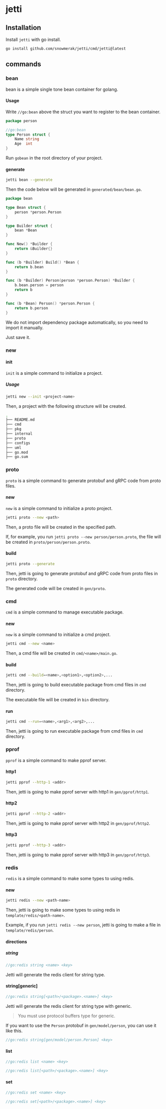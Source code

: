 # jetti

## Installation

Install `jetti` with go install.

```bash
go install github.com/snowmerak/jetti/cmd/jetti@latest
```

## commands

### bean

bean is a simple single tone bean container for golang.

#### Usage

Write `//go:bean` above the struct you want to register to the bean container.

```go
package person

//go:bean
type Person struct {
    Name string
    Age  int
}
````

Run `gobean` in the root directory of your project.

#### generate

```bash
jetti bean --generate
```

Then the code below will be generated in `generated/bean/bean.go`.

```go
package bean

type Bean struct {
	person *person.Person
}

type Builder struct {
	bean *Bean
}

func New() *Builder {
	return &Builder{}
}

func (b *Builder) Build() *Bean {
	return b.bean
}

func (b *Builder) Person(person *person.Person) *Builder {
	b.bean.person = person
	return b
}

func (b *Bean) Person() *person.Person {
	return b.person
}
```

We do not import dependency package automatically, so you need to import it manually.

Just save it.

### new

#### init

`init` is a simple command to initialize a project.

##### Usage

```bash
jetti new --init <project-name>
```

Then, a project with the following structure will be created.

```bash
.
├── README.md
├── cmd
├── pkg
├── internal
├── proto
├── configs
├── uml
├── go.mod
├── go.sum
```

### proto

`proto` is a simple command to generate protobuf and gRPC code from proto files.

#### new

`new` is a simple command to initialize a proto project.

```bash
jetti proto --new <path>
```

Then, a proto file will be created in the specified path.

If, for example, you run `jetti proto --new person/person.proto`, the file will be created in `proto/person/person.proto`.

#### build

```bash
jetti proto --generate
```

Then, jetti is going to generate protobuf and gRPC code from proto files in `proto` directory.

The generated code will be created in `gen/proto`.

### cmd

`cmd` is a simple command to manage executable package.

#### new

`new` is a simple command to initialize a cmd project.

```bash
jetti cmd --new <name>
```

Then, a cmd file will be created in `cmd/<name>/main.go`.

#### build

```bash
jetti cmd --build=<name>,<option1>,<option2>,...
```

Then, jetti is going to build executable package from cmd files in `cmd` directory.

The executable file will be created in `bin` directory.

#### run

```bash
jetti cmd --run=<name>,<arg1>,<arg2>,...
```

Then, jetti is going to run executable package from cmd files in `cmd` directory.

### pprof

`pprof` is a simple command to make pprof server.

#### http1

```bash
jetti pprof --http-1 <addr>
```

Then, jetti is going to make pprof server with http1 in `gen/pprof/http1`.

#### http2

```bash
jetti pprof --http-2 <addr>
```

Then, jetti is going to make pprof server with http2 in `gen/pprof/http2`.

#### http3

```bash
jetti pprof --http-3 <addr>
```

Then, jetti is going to make pprof server with http3 in `gen/pprof/http3`.

### redis

`redis` is a simple command to make some types to using redis.

#### new

```bash
jetti redis --new <path-name>
```

Then, jetti is going to make some types to using redis in `template/redis/<path-name>`.

Example, if you run `jetti redis --new person`, jetti is going to make a file in `template/redis/person`.

#### directions

##### string

```go
//go:redis string <name> <key>
```

Jetti will generate the redis client for string type.

#### string[generic]

```go
//go:redis string[<path>/<package>.<name>] <key>
```

Jetti will generate the redis client for string type with generic.

> You must use protocol buffers type for generic.

If you want to use the `Person` protobuf in `gen/model/person`, you can use it like this.

```go
//go:redis string[gen/model/person.Person] <key>
```

#### list

```go
//go:redis list <name> <key>

//go:redis list[<path>/<package>.<name>] <key>
```

#### set

```go
//go:redis set <name> <key>

//go:redis set[<path>/<package>.<name>] <key>
```
